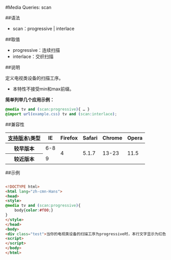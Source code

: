 #Media Queries: scan

##语法

- scan：progressive | interlace


##取值

- progressive：连续扫描
- interlace：交织扫描


##说明

定义电视类设备的扫描工序。

- 本特性不接受min和max前缀。

**简单列举几个应用示例：**
```css
@media tv and (scan:progressive){ … }
@import url(example.css) tv and (scan:interlace);
```

##兼容性


<table class="compatible">
<thead>
	<tr>
		<th><a href="#title" title="查看本文档测试时所用浏览器版本">支持版本</a>\类型</th>
		<th><span class="browser-ie">IE</span></th>
		<th><span class="browser-firefox">Firefox</span></th>
		<th><span class="browser-safari">Safari</span></th>
		<th><span class="browser-chrome">Chrome</span></th>
		<th><span class="browser-opera">Opera</span></th>
	</tr>
</thead>
<tbody>
	<tr>
		<th>较早版本</th>
		<td class="unsupport">6-8</td>
		<td rowspan="2" class="support">4</td>
		<td rowspan="2" class="unsupport">5.1.7</td>
		<td rowspan="2" class="unsupport">13-23</td>
		<td rowspan="2" class="support">11.5</td>
	</tr>
	<tr>
		<th>较近版本</th>
		<td class="support">9</td>
	</tr>
</tbody>
</table>




##示例

```html

<!DOCTYPE html>
<html lang="zh-cmn-Hans">
<head>
<style>
@media tv and (scan:progressive){
	body{color:#f00;}
}
</style>
</head>
<body>
<div class="test">当你的电视类设备的扫描工序为progressive时，本行文字显示为红色</div>
<script>
</script>
</body>
</html>

```
